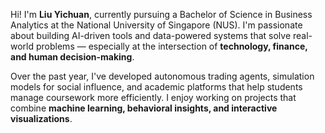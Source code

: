 Hi! I'm **Liu Yichuan**, currently pursuing a Bachelor of Science in Business Analytics at the National University of Singapore (NUS). I'm passionate about building AI-driven tools and data-powered systems that solve real-world problems — especially at the intersection of **technology, finance, and human decision-making**.

Over the past year, I've developed autonomous trading agents, simulation models for social influence, and academic platforms that help students manage coursework more efficiently. I enjoy working on projects that combine **machine learning, behavioral insights, and interactive visualizations**.
